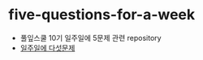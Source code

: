 # five-questions-for-a-week
- 풀잎스쿨 10기 일주일에 5문제 관련 repository
- [일주일에 다섯문제](https://home.modulabs.co.kr/product/%ec%9d%bc%ec%a3%bc%ec%9d%bc%ec%97%90-%eb%8b%a4%ec%84%af%eb%ac%b8%ec%a0%9c/)

